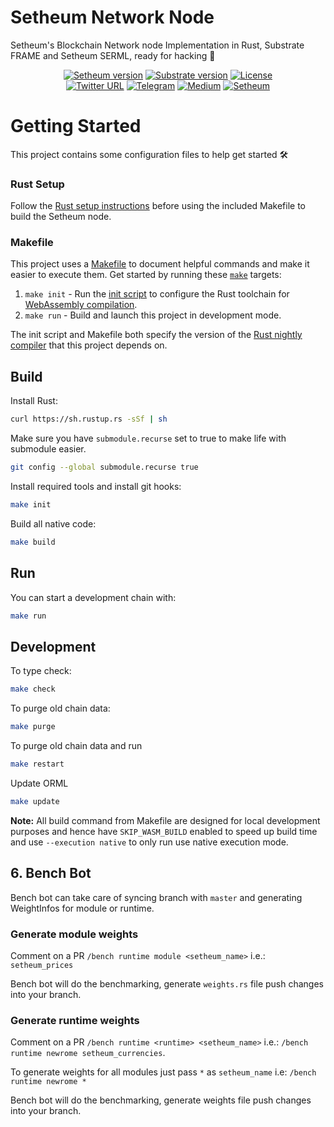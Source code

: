 # Setheum Network Node

Setheum's Blockchain Network node Implementation in Rust, Substrate FRAME and Setheum SERML, ready for hacking :rocket:
<div align="center">

[![Setheum version](https://img.shields.io/badge/Setheum-0.4.3-brightgreen?logo=Parity%20Substrate)](https://setheum.xyz/)
[![Substrate version](https://img.shields.io/badge/Substrate-3.0.0-brightgreen?logo=Parity%20Substrate)](https://substrate.dev/)
[![License](https://img.shields.io/github/license/Setheum-Labs/Setheum?color=green)](https://github.com/Setheum-Labs/Setheum/blob/master/LICENSE)
 <br />
[![Twitter URL](https://img.shields.io/twitter/url?style=social&url=https%3A%2F%2Ftwitter.com%2FSetheum)](https://twitter.com/Setheum)
[![Telegram](https://img.shields.io/badge/Telegram-gray?logo=telegram)](https://t.me/SetheumNetwork)
[![Medium](https://img.shields.io/badge/Medium-gray?logo=medium)](https://medium.com/setheum-labs)
[![Setheum](https://img.shields.io/badge/Setheum-blue?logo=Parity%20Substrate)](https://setheum.xyz)

</div>

# Getting Started 

This project contains some configuration files to help get started :hammer_and_wrench:

### Rust Setup

Follow the [Rust setup instructions](./doc/rust-setup.md) before using the included Makefile to
build the Setheum node.

### Makefile

This project uses a [Makefile](Makefile) to document helpful commands and make it easier to execute
them. Get started by running these [`make`](https://www.gnu.org/software/make/manual/make.html)
targets:

1. `make init` - Run the [init script](scripts/init.sh) to configure the Rust toolchain for
   [WebAssembly compilation](https://substrate.dev/docs/en/knowledgebase/getting-started/#webassembly-compilation).
1. `make run` - Build and launch this project in development mode.

The init script and Makefile both specify the version of the
[Rust nightly compiler](https://substrate.dev/docs/en/knowledgebase/getting-started/#rust-nightly-toolchain)
that this project depends on.

## Build

Install Rust:

```bash
curl https://sh.rustup.rs -sSf | sh
```

Make sure you have `submodule.recurse` set to true to make life with submodule easier.

```bash
git config --global submodule.recurse true
```

Install required tools and install git hooks:

```bash
make init
```

Build all native code:

```bash
make build
```

## Run

You can start a development chain with:

```bash
make run
```

## Development

To type check:

```bash
make check
```

To purge old chain data:

```bash
make purge
```

To purge old chain data and run

```bash
make restart
```

Update ORML

```bash
make update
```

__Note:__ All build command from Makefile are designed for local development purposes and hence have `SKIP_WASM_BUILD` enabled to speed up build time and use `--execution native` to only run use native execution mode.

## 6. Bench Bot
Bench bot can take care of syncing branch with `master` and generating WeightInfos for module or runtime.

### Generate module weights

Comment on a PR `/bench runtime module <setheum_name>` i.e.: `setheum_prices`

Bench bot will do the benchmarking, generate `weights.rs` file push changes into your branch.

### Generate runtime weights

Comment on a PR `/bench runtime <runtime> <setheum_name>` i.e.: `/bench runtime newrome setheum_currencies`.

To generate weights for all modules just pass `*` as `setheum_name` i.e: `/bench runtime newrome *`

Bench bot will do the benchmarking, generate weights file push changes into your branch.
